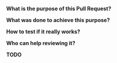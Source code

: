 <!-- Thank you for contributing with us -->
<!-- This is just a template to help you make your point clear with this PR. :) --> 

**What is the purpose of this Pull Request?**
<!-- Tell here how this can help this project -->

**What was done to achieve this purpose?**
<!-- Explain what was done to make it work -->

**How to test if it really works?**
<!-- Write how could it be tested and checked here -->

**Who can help reviewing it?**
<!-- Who are the best people to help reviews it? -->

**TODO**
<!-- Here goes the todo list with some missing step to complete it -->
